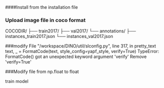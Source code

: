 ####Install from the installation file


### Upload image file in coco format
COCODIR/
  ├── train2017/
  ├── val2017/
  └── annotations/
  	├── instances_train2017.json
  	└── instances_val2017.json

   

###modify  File "/workspace/DINO/util/slconfig.py", line 317, in pretty_text
    text, _ = FormatCode(text, style_config=yapf_style, verify=True)
TypeError: FormatCode() got an unexpected keyword argument 'verify'
Remove 'verify=True'

###Modify file from np.float to float

train model 

